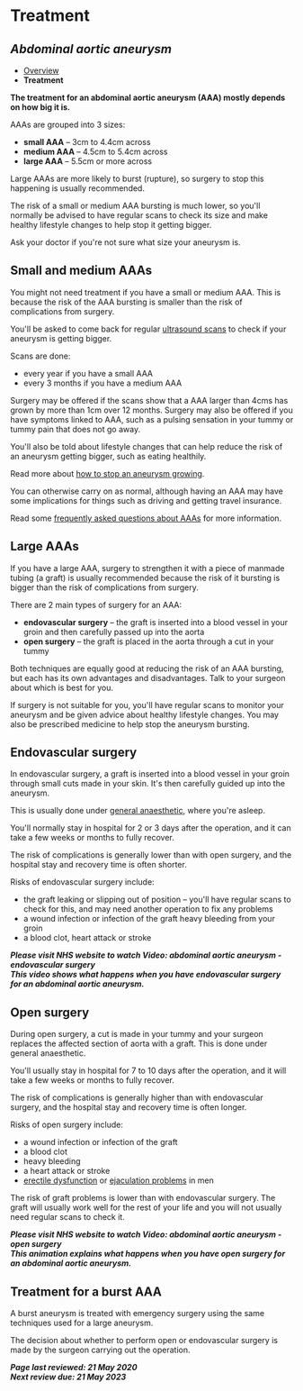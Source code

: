 <!-- AAA/Abdominal aortic aneurysm -->

# **Treatment**

## *Abdominal aortic aneurysm*

- [Overview](abdominal-aortic-aneurysm.md)
- **Treatment**

**The treatment for an abdominal aortic aneurysm (AAA) mostly depends on how big it is.**

AAAs are grouped into 3 sizes:

- **small AAA** – 3cm to 4.4cm across
- **medium AAA** – 4.5cm to 5.4cm across
- **large AAA** – 5.5cm or more across

Large AAAs are more likely to burst (rupture), so surgery to stop this happening is usually recommended.

The risk of a small or medium AAA bursting is much lower, so you'll normally be advised to have regular scans to check its size and make healthy lifestyle changes to help stop it getting bigger.

Ask your doctor if you're not sure what size your aneurysm is.



## Small and medium AAAs

You might not need treatment if you have a small or medium AAA. This is because the risk of the AAA bursting is smaller than the risk of complications from surgery.

You'll be asked to come back for regular [ultrasound scans](ultrasound-scan.md) to check if your aneurysm is getting bigger.

Scans are done:

- every year if you have a small AAA
- every 3 months if you have a medium AAA

Surgery may be offered if the scans show that a AAA larger than 4cms has grown by more than 1cm over 12 months. Surgery may also be offered if you have symptoms linked to AAA, such as a pulsing sensation in your tummy or tummy pain that does not go away.

You'll also be told about lifestyle changes that can help reduce the risk of an aneurysm getting bigger, such as eating healthily.

Read more about [how to stop an aneurysm growing](https://www.nhs.uk/conditions/abdominal-aortic-aneurysm/#prevention).

You can otherwise carry on as normal, although having an AAA may have some implications for things such as driving and getting travel insurance.

Read some [frequently asked questions about AAAs](https://www.nhs.uk/conditions/abdominal-aortic-aneurysm-screening/faqs/) for more information.



## Large AAAs

If you have a large AAA, surgery to strengthen it with a piece of manmade tubing (a graft) is usually recommended because the risk of it bursting is bigger than the risk of complications from surgery.

There are 2 main types of surgery for an AAA:

- **endovascular surgery** – the graft is inserted into a blood vessel in your groin and then carefully passed up into the aorta
- **open surgery** – the graft is placed in the aorta through a cut in your tummy

Both techniques are equally good at reducing the risk of an AAA bursting, but each has its own advantages and disadvantages. Talk to your surgeon about which is best for you.

If surgery is not suitable for you, you'll have regular scans to monitor your aneurysm and be given advice about healthy lifestyle changes. You may also be prescribed medicine to help stop the aneurysm bursting.



## Endovascular surgery

In endovascular surgery, a graft is inserted into a blood vessel in your groin through small cuts made in your skin. It's then carefully guided up into the aneurysm.

This is usually done under [general anaesthetic](https://www.nhs.uk/conditions/general-anaesthesia/), where you're asleep.

You'll normally stay in hospital for 2 or 3 days after the operation, and it can take a few weeks or months to fully recover.

The risk of complications is generally lower than with open surgery, and the hospital stay and recovery time is often shorter.

Risks of endovascular surgery include:

- the graft leaking or slipping out of position – you'll have regular scans to check for this, and may need another operation to fix any problems
- a wound infection or infection of the graft
heavy bleeding from your groin
- a blood clot, heart attack or stroke

***Please visit NHS website to watch Video: abdominal aortic aneurysm - endovascular surgery***  
***This video shows what happens when you have endovascular surgery for an abdominal aortic aneurysm.***



## Open surgery

During open surgery, a cut is made in your tummy and your surgeon replaces the affected section of aorta with a graft. This is done under general anaesthetic.

You'll usually stay in hospital for 7 to 10 days after the operation, and it will take a few weeks or months to fully recover.

The risk of complications is generally higher than with endovascular surgery, and the hospital stay and recovery time is often longer.

Risks of open surgery include:

- a wound infection or infection of the graft
- a blood clot
- heavy bleeding
- a heart attack or stroke
- [erectile dysfunction](https://www.nhs.uk/conditions/erection-problems-erectile-dysfunction/) or [ejaculation problems](https://www.nhs.uk/conditions/ejaculation-problems/) in men

The risk of graft problems is lower than with endovascular surgery. The graft will usually work well for the rest of your life and you will not usually need regular scans to check it.

***Please visit NHS website to watch Video: abdominal aortic aneurysm - open surgery***  
***This animation explains what happens when you have open surgery for an abdominal aortic aneurysm.***



## Treatment for a burst AAA

A burst aneurysm is treated with emergency surgery using the same techniques used for a large aneurysm.

The decision about whether to perform open or endovascular surgery is made by the surgeon carrying out the operation.

***Page last reviewed: 21 May 2020  
Next review due: 21 May 2023***